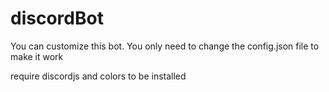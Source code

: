 # discordBot

You can customize this bot.
You only need to change the config.json file to make it work

require discordjs and colors to be installed